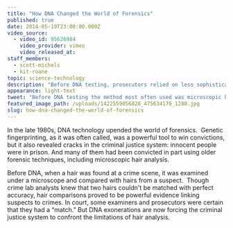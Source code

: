 ```yaml
---
title: "How DNA Changed the World of Forensics"
published: true
date: 2014-05-19T23:00:00.000Z
video_source:
  - video_id: 95626984
    video_provider: vimeo
    video_released_at:
staff_members:
  - scott-michels
  - kit-roane
topic: science-technology
description: "Before DNA testing, prosecutors relied on less sophisticated forensic techniques, including microscopic hair analysis, to put criminals behind bars. But how reliable was hair analysis?"
appearance: light-text
tweet: "Before DNA testing the method most often used was microscopic hair analysis. But was it reliable?"
featured_image_path: /uploads/1422559056828_475634179_1280.jpg
slug: how-dna-changed-the-world-of-forensics
---
```


In the late 1980s, DNA technology upended the world of forensics.  Genetic fingerprinting, as it was often called, was a powerful tool to win convictions, but it also revealed cracks in the criminal justice system: innocent people were in prison. And many of them had been convicted in part using older forensic techniques, including microscopic hair analysis.

Before DNA, when a hair was found at a crime scene, it was examined under a microscope and compared with hairs from a suspect.  Though crime lab analysts knew that two hairs couldn't be matched with perfect accuracy, hair comparisons proved to be powerful evidence linking suspects to crimes. In court, some examiners and prosecutors were certain that they had a “match.” But DNA exonerations are now forcing the criminal justice system to confront the limitations of hair analysis.

